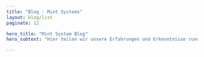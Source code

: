 ```yaml
---
title: "Blog - Mint Systems"
layout: blog/list
paginate: 12

hero_title: "Mint System Blog"
hero_subtext: "Hier teilen wir unsere Erfahrungen und Erkenntnisse rund um unsere Arbeit."

---
```



